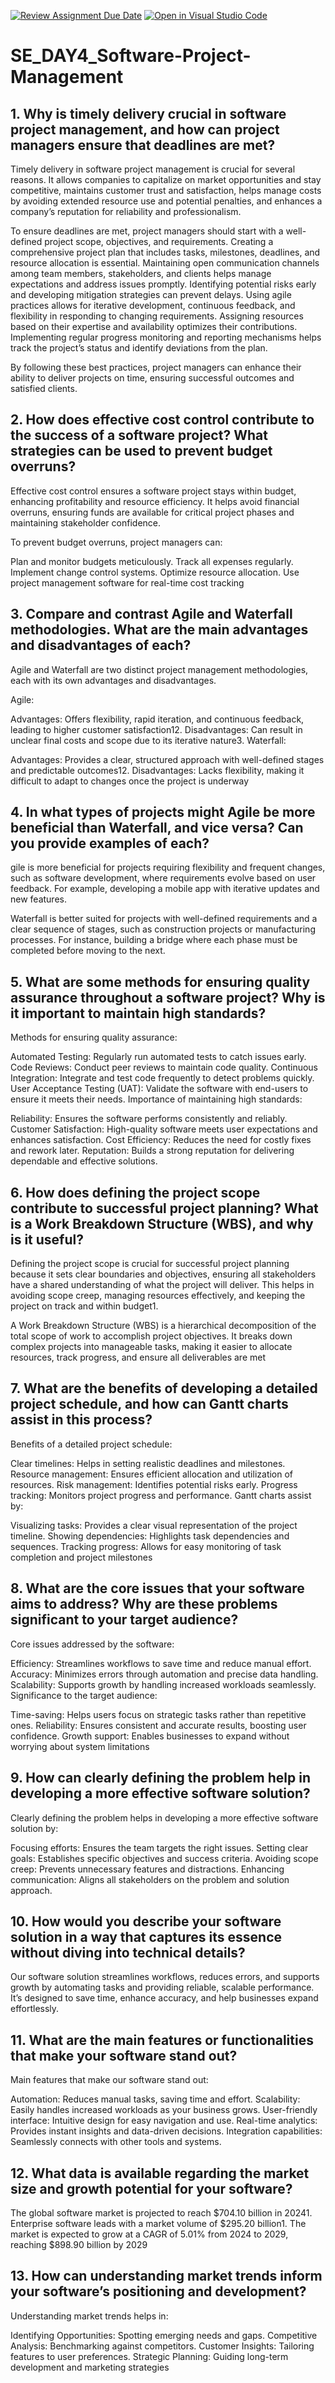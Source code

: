 [![Review Assignment Due Date](https://classroom.github.com/assets/deadline-readme-button-22041afd0340ce965d47ae6ef1cefeee28c7c493a6346c4f15d667ab976d596c.svg)](https://classroom.github.com/a/9pw6JKcu)
[![Open in Visual Studio Code](https://classroom.github.com/assets/open-in-vscode-2e0aaae1b6195c2367325f4f02e2d04e9abb55f0b24a779b69b11b9e10269abc.svg)](https://classroom.github.com/online_ide?assignment_repo_id=15645714&assignment_repo_type=AssignmentRepo)
# SE_DAY4_Software-Project-Management
## 1. Why is timely delivery crucial in software project management, and how can project managers ensure that deadlines are met?
Timely delivery in software project management is crucial for several reasons. It allows companies to capitalize on market opportunities and stay competitive, maintains customer trust and satisfaction, helps manage costs by avoiding extended resource use and potential penalties, and enhances a company’s reputation for reliability and professionalism.

To ensure deadlines are met, project managers should start with a well-defined project scope, objectives, and requirements. Creating a comprehensive project plan that includes tasks, milestones, deadlines, and resource allocation is essential. Maintaining open communication channels among team members, stakeholders, and clients helps manage expectations and address issues promptly. Identifying potential risks early and developing mitigation strategies can prevent delays. Using agile practices allows for iterative development, continuous feedback, and flexibility in responding to changing requirements. Assigning resources based on their expertise and availability optimizes their contributions. Implementing regular progress monitoring and reporting mechanisms helps track the project’s status and identify deviations from the plan.

By following these best practices, project managers can enhance their ability to deliver projects on time, ensuring successful outcomes and satisfied clients.
## 2. How does effective cost control contribute to the success of a software project? What strategies can be used to prevent budget overruns?
Effective cost control ensures a software project stays within budget, enhancing profitability and resource efficiency. It helps avoid financial overruns, ensuring funds are available for critical project phases and maintaining stakeholder confidence.

To prevent budget overruns, project managers can:

Plan and monitor budgets meticulously.
Track all expenses regularly.
Implement change control systems.
Optimize resource allocation.
Use project management software for real-time cost tracking
## 3. Compare and contrast Agile and Waterfall methodologies. What are the main advantages and disadvantages of each?
Agile and Waterfall are two distinct project management methodologies, each with its own advantages and disadvantages.

Agile:

Advantages: Offers flexibility, rapid iteration, and continuous feedback, leading to higher customer satisfaction12.
Disadvantages: Can result in unclear final costs and scope due to its iterative nature3.
Waterfall:

Advantages: Provides a clear, structured approach with well-defined stages and predictable outcomes12.
Disadvantages: Lacks flexibility, making it difficult to adapt to changes once the project is underway
## 4. In what types of projects might Agile be more beneficial than Waterfall, and vice versa? Can you provide examples of each?
gile is more beneficial for projects requiring flexibility and frequent changes, such as software development, where requirements evolve based on user feedback. For example, developing a mobile app with iterative updates and new features.

Waterfall is better suited for projects with well-defined requirements and a clear sequence of stages, such as construction projects or manufacturing processes. For instance, building a bridge where each phase must be completed before moving to the next.
## 5. What are some methods for ensuring quality assurance throughout a software project? Why is it important to maintain high standards?
Methods for ensuring quality assurance:

Automated Testing: Regularly run automated tests to catch issues early.
Code Reviews: Conduct peer reviews to maintain code quality.
Continuous Integration: Integrate and test code frequently to detect problems quickly.
User Acceptance Testing (UAT): Validate the software with end-users to ensure it meets their needs.
Importance of maintaining high standards:

Reliability: Ensures the software performs consistently and reliably.
Customer Satisfaction: High-quality software meets user expectations and enhances satisfaction.
Cost Efficiency: Reduces the need for costly fixes and rework later.
Reputation: Builds a strong reputation for delivering dependable and effective solutions.
## 6. How does defining the project scope contribute to successful project planning? What is a Work Breakdown Structure (WBS), and why is it useful?
Defining the project scope is crucial for successful project planning because it sets clear boundaries and objectives, ensuring all stakeholders have a shared understanding of what the project will deliver. This helps in avoiding scope creep, managing resources effectively, and keeping the project on track and within budget1.

A Work Breakdown Structure (WBS) is a hierarchical decomposition of the total scope of work to accomplish project objectives. It breaks down complex projects into manageable tasks, making it easier to allocate resources, track progress, and ensure all deliverables are met
## 7. What are the benefits of developing a detailed project schedule, and how can Gantt charts assist in this process?
Benefits of a detailed project schedule:

Clear timelines: Helps in setting realistic deadlines and milestones.
Resource management: Ensures efficient allocation and utilization of resources.
Risk management: Identifies potential risks early.
Progress tracking: Monitors project progress and performance.
Gantt charts assist by:

Visualizing tasks: Provides a clear visual representation of the project timeline.
Showing dependencies: Highlights task dependencies and sequences.
Tracking progress: Allows for easy monitoring of task completion and project milestones
## 8. What are the core issues that your software aims to address? Why are these problems significant to your target audience?
Core issues addressed by the software:

Efficiency: Streamlines workflows to save time and reduce manual effort.
Accuracy: Minimizes errors through automation and precise data handling.
Scalability: Supports growth by handling increased workloads seamlessly.
Significance to the target audience:

Time-saving: Helps users focus on strategic tasks rather than repetitive ones.
Reliability: Ensures consistent and accurate results, boosting user confidence.
Growth support: Enables businesses to expand without worrying about system limitations
## 9. How can clearly defining the problem help in developing a more effective software solution?
Clearly defining the problem helps in developing a more effective software solution by:

Focusing efforts: Ensures the team targets the right issues.
Setting clear goals: Establishes specific objectives and success criteria.
Avoiding scope creep: Prevents unnecessary features and distractions.
Enhancing communication: Aligns all stakeholders on the problem and solution approach.
## 10. How would you describe your software solution in a way that captures its essence without diving into technical details?
Our software solution streamlines workflows, reduces errors, and supports growth by automating tasks and providing reliable, scalable performance. It’s designed to save time, enhance accuracy, and help businesses expand effortlessly.
## 11. What are the main features or functionalities that make your software stand out?
Main features that make our software stand out:

Automation: Reduces manual tasks, saving time and effort.
Scalability: Easily handles increased workloads as your business grows.
User-friendly interface: Intuitive design for easy navigation and use.
Real-time analytics: Provides instant insights and data-driven decisions.
Integration capabilities: Seamlessly connects with other tools and systems.
## 12. What data is available regarding the market size and growth potential for your software?
The global software market is projected to reach $704.10 billion in 20241. Enterprise software leads with a market volume of $295.20 billion1. The market is expected to grow at a CAGR of 5.01% from 2024 to 2029, reaching $898.90 billion by 2029
## 13. How can understanding market trends inform your software’s positioning and development?
Understanding market trends helps in:

Identifying Opportunities: Spotting emerging needs and gaps.
Competitive Analysis: Benchmarking against competitors.
Customer Insights: Tailoring features to user preferences.
Strategic Planning: Guiding long-term development and marketing strategies
